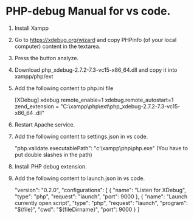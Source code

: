 # PHP-debug Manual for vs code.

1. Install Xampp

2. Go to https://xdebug.org/wizard and copy PHPinfo (of your local computer) content in the textarea.

3. Press the button analyze.

4. Download php_xdebug-2.7.2-7.3-vc15-x86_64.dll and copy it into xampp/php/ext

5. Add the following content to php.ini file

    [XDebug]
    xdebug.remote_enable=1
    xdebug.remote_autostart=1
    zend_extension = "C:\xampp\php\ext\php_xdebug-2.7.2-7.3-vc15-x86_64 .dll"

6. Restart Apache service.

7. Add the following content to settings.json in vs code.

    "php.validate.executablePath": "c:\\xampp\\php\\php.exe" (You have to put double slashes in the path)

8. Install PHP debug extension.

9. Add the following content to launch.json in vs code.

    "version": "0.2.0",
    "configurations": [
        {
            "name": "Listen for XDebug",
            "type": "php",
            "request": "launch",
            "port": 9000
        },
        {
            "name": "Launch currently open script",
            "type": "php",
            "request": "launch",
            "program": "${file}",
            "cwd": "${fileDirname}",
            "port": 9000
        }
]

